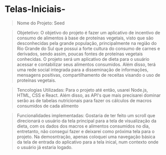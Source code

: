 # Telas-Iniciais-

>Nome do Projeto: Seed



>Objetetivo: O objetivo do projeto é fazer um aplicativo de incentivo de consumo de alimentos à base de proteínas vegetais, visto que são desconhecidas pela grande população, principalmente na região do Rio Grande do Sul que possui a forte cultura do consumo de carnes e derivados, sendo assim, poucas fontes de proteínas vegetais conhecidas. O projeto será um aplicativo de dieta para o usuário acessar e contabilizar seus alimentos consumidos. Além disso, terá uma rede social integrada para a disseminação de informações, mensagens positivas, compartilhamento de receitas visando o uso de proteínas vegetais.



>Tencologias Utilizadas: Para o projeto até então, usarei Node.js, HTML, CSS e React. Além disso, as API's que mais precisarei dominar serão as de tabelas nutricionais para fazer os cálculos de macros consumidos de cada alimento



>Funcionalidades implementadas: Gostaria de ter feito um scroll que direcionará o usuário da tela principal para a tela de visualização da dieta, com os dados dos macros e alimentos consumidos no dia, entretanto, não consegui fazer e deixarei como próxima tela para o projeto. Na demosntração, apenas coloquei uma navegação básica da tela de entrada do aplicativo para a tela inical, num contexto onde o usuário já estaria logado.
